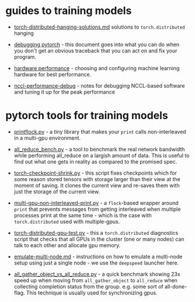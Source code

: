 # guides to training models

- [torch-distributed-hanging-solutions.md](./torch-distributed-hanging-solutions.md) solutions to `torch.distributed` hanging

- [debugging pytorch](./pytorch-debug.md) - this document goes into what you can do when you don't get an obvious traceback that you can act on and fix your program.

- [hardware performance](./hardware-performance.md) - choosing and configuring machine learning hardware for best performance.

- [nccl-performance-debug](./nccl-performance-debug.md) - notes for debugging NCCL-based software and tuning it up for the peak performance


# pytorch tools for training models

- [printflock.py](./printflock.py) - a tiny library that makes your `print` calls non-interleaved in a multi-gpu environment.

- [all_reduce_bench.py](./all_reduce_bench.py) - a tool to benchmark the real network bandwidth while performing all_reduce on a largish amount of data. This is useful to find out what one gets in reality as compared to the promised spec.

- [torch-checkpoint-shrink.py](./torch-checkpoint-shrink.py) - this script fixes checkpoints which for some reason stored tensors with storage larger than their view at the moment of saving. It clones the current view and re-saves them with just the storage of the current view.

- [multi-gpu-non-interleaved-print.py](./multi-gpu-non-interleaved-print.py) - a `flock`-based wrapper around `print` that prevents messages from getting interleaved when multiple processes print at the same time - which is the case with `torch.distributed` used with multiple-gpus.

- [torch-distributed-gpu-test.py](./torch-distributed-gpu-test.py) - this a `torch.distributed` diagnostics
  script that checks that all GPUs in the cluster (one or many nodes) can talk to each other and allocate gpu memory.

- [emulate-multi-node.md](./emulate-multi-node.md) - instructions on how to emulate a multi-node setup using just a single node - we use the `deepspeed` launcher here.

- [all_gather_object_vs_all_reduce.py](./all_gather_object_vs_all_reduce.py) - a quick benchmark showing 23x speed up when moving from `all_gather_object` to `all_reduce` when collecting completion status from the group. e.g. some sort of all-done-flag. This technique is usually used for synchronizing gpus.
